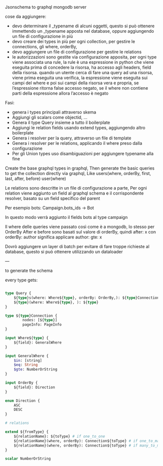 Jsonschema to graphql mongodb server


cose da aggiungere:
- devo determinare il _typename di alcuni oggetti, questo si può ottenere immettendo un _typename apposta nel database, oppure aggiungendo un file di configurazione in più
- devo creare dei types in più per ogni collection, per gestire le connections, gli where, orderBy, 
- devo aggiungere un file di configurazione per gestire le relations
- le autorizzazioni sono gestite via configurazione apposita, per ogni type viene associata una rule, la rule è una espressione in python che viene eseguita prima di concedere la risorsa, ha accesso agli headers, field della risorsa. quando un utente cerca di fare una query ad una risorsa, viene prima eseguita una verifica, la espressione viene eseguita sui campi del where e poi sui campi della risorsa vera e propria, se l’espressione ritorna false accesso negato, se il where non contiene parti della espressione allora l’accesso è negato

Fasi:
- genera i types principali attraverso skema
- Aggiungi gli scalars come objectid, ...
- Genera il type Query insieme a tutto il boilerplate
- Aggiungi le relation fields usando extend types, aggiungendo altro boilerplate
- Genera i resolver per la query, attraverso un file di template
- Genera i resolver per le relations, applicando il where preso dalla configurazione
- Per gli Union types uso disambiguazioni per aggiungere typename alla fine


Create the base graphql types in graphql,
Then generate the basic queries to get the collection directly via graphql, 
Like
users(where, orderBy, first, last, after, before)
user(where)

Le relations sono descritte in un file di configurazione a parte,
Per ogni relation viene aggiunto un field al graphql schema e il corrispondente resolver, basato su un field specifico del parent

Per esempio
bots: Campaign.bots_ids -> Bot

In questo modo verrà aggiunto il fields bots al type campaign

Il where delle queries viene passato così come è a mongodb,
lo stesso per OrderBy
After e before sono basati sul valore di orderBy, quindi after: x con orderBy: author significa applicare author: gte: x

Dovrò aggiungere un layer di batch per evitare di fare troppe richieste al database, questo si può ottenere utilizzando un dataloader


—


to generate the schema

every type gets:

```graphql

type Query {
    ${type}s(where: Where${type}, orderBy: OrderBy,): ${type}Connection
    ${type}(where: Where${type}, ): ${type}
}

type ${type}Connection {
        nodes: [${type}]
        pageInfo: PageInfo
}

input Where${type} { 
    ${field}: GeneralWhere
}

input GeneralWhere {
    $in: [string]
    $eq: String
    $gte: NumberOrString
}

input OrderBy {
    ${field}: Direction
}

enum Direction {
    ASC
    DESC
}

# relations

extend ${fromType} {
    ${relationName}: ${toType} # if one_to_one
    ${relationName}(where, orderBy): Connection${toType} # if one_to_many
    ${relationName}(where, orderBy): Connection${toType} # if many_to_many
}

scalar NumberOrString
```